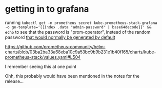 # getting in to grafana

running `kubectl get -n prometheus secret kube-prometheus-stack-grafana -o go-template='{{index .data "admin-password" | base64decode}}' && echo` to see that the password is "prom-operator", instead of the random password [that would normally be generated by default](https://github.com/grafana/helm-charts/blob/8ccc79bcfae769d037c4d8aa4318aa13d83203cf/charts/grafana/templates/secret.yaml#L16)

https://github.com/prometheus-community/helm-charts/blob/03ba2ba33a68eba10c9a53bc9b9b231e1b40f165/charts/kube-prometheus-stack/values.yaml#L504

I remember seeing this at one point

Ohh, this probably would have been mentioned in the notes for the release...

